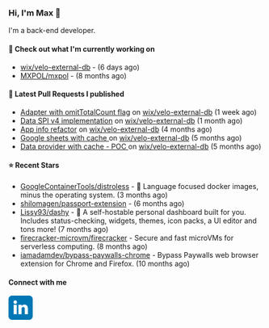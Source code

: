 ### Hi, I'm Max 👋

I'm a back-end developer.

#### 👷 Check out what I'm currently working on

- [wix/velo-external-db](https://github.com/wix/velo-external-db) -  (6 days ago)
- [MXPOL/mxpol](https://github.com/MXPOL/mxpol) -  (8 months ago)

#### 🔨 Latest Pull Requests I published

- [Adapter with omitTotalCount flag](https://github.com/wix/velo-external-db/pull/453) on [wix/velo-external-db](https://github.com/wix/velo-external-db) (1 week ago)
- [Data SPI v4 implementation](https://github.com/wix/velo-external-db/pull/452) on [wix/velo-external-db](https://github.com/wix/velo-external-db) (1 month ago)
- [App info refactor](https://github.com/wix/velo-external-db/pull/446) on [wix/velo-external-db](https://github.com/wix/velo-external-db) (4 months ago)
- [Google sheets with cache ](https://github.com/wix/velo-external-db/pull/434) on [wix/velo-external-db](https://github.com/wix/velo-external-db) (5 months ago)
- [Data provider with cache - POC ](https://github.com/wix/velo-external-db/pull/433) on [wix/velo-external-db](https://github.com/wix/velo-external-db) (5 months ago)

#### ⭐ Recent Stars

- [GoogleContainerTools/distroless](https://github.com/GoogleContainerTools/distroless) - 🥑  Language focused docker images, minus the operating system.   (3 months ago)
- [shilomagen/passport-extension](https://github.com/shilomagen/passport-extension) -  (6 months ago)
- [Lissy93/dashy](https://github.com/Lissy93/dashy) - 🚀 A self-hostable personal dashboard built for you. Includes status-checking, widgets, themes, icon packs, a UI editor and tons more! (7 months ago)
- [firecracker-microvm/firecracker](https://github.com/firecracker-microvm/firecracker) - Secure and fast microVMs for serverless computing. (8 months ago)
- [iamadamdev/bypass-paywalls-chrome](https://github.com/iamadamdev/bypass-paywalls-chrome) - Bypass Paywalls web browser extension for Chrome and Firefox. (10 months ago)

#### Connect with me

[<img align="left" alt="LinkedIn" width="48px"  src="icons/linkedin.svg" />][linkedin]

[linkedin]: https://www.linkedin.com/in/max-polski/

